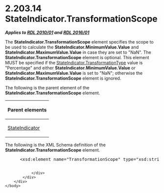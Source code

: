 <html dir="LTR" xmlns:mshelp="http://msdn.microsoft.com/mshelp" xmlns:ddue="http://ddue.schemas.microsoft.com/authoring/2003/5" xmlns:xlink="http://www.w3.org/1999/xlink" xmlns:tool="http://www.microsoft.com/tooltip">
    <head>
        <meta http-equiv="Content-Type" content="text/html; CHARSET=utf-8"></meta>
        <meta name="save" content="history"></meta>
        <title>2.203.14 StateIndicator.TransformationScope</title>
        <xml>
            <mshelp:toctitle title="2.203.14 StateIndicator.TransformationScope"></mshelp:toctitle>
            <mshelp:rltitle title="[MS-RDL]: StateIndicator.TransformationScope"></mshelp:rltitle>
            <mshelp:keyword index="A" term="2060baa9-23fb-4659-b69a-0a31259f3b66"></mshelp:keyword>
            <mshelp:attr name="DCSext.ContentType" value="open specification"></mshelp:attr>
            <mshelp:attr name="AssetID" value="2060baa9-23fb-4659-b69a-0a31259f3b66"></mshelp:attr>
            <mshelp:attr name="TopicType" value="kbRef"></mshelp:attr>
            <mshelp:attr name="DCSext.Title" value="[MS-RDL]: StateIndicator.TransformationScope" />
        </xml>
    </head>
    <body>
        <div id="header">
            <h1 class="heading">2.203.14 StateIndicator.TransformationScope</h1>
        </div>
        <div id="mainSection">
            <div id="mainBody">
                <div id="allHistory" class="saveHistory"></div>
                <div id="sectionSection0" class="section" name="collapseableSection">
                    

<p><b><i>Applies to </i></b><a href="3428e690-a348-4ec7-8a6a-8efb42d2cdee.md"><b><i>RDL 2010/01</i></b></a><b><i>
and </i></b><a href="52ce3983-2bfc-4e72-9359-42aaf5fe4509.md"><b><i>RDL 2016/01</i></b></a></p>

<p>The <b>StateIndicator.TransformationScope</b> element
specifies the scope to be used to calculate the <b>StateIndicator.MinimumValue.Value</b>
and <b>StateIndicator.MaximumValue.Value</b> in case they are set to
&quot;NaN&quot;. The <b>StateIndicator.TransformationScope</b> element is
optional. This element MUST be specified if the <a href="47a21038-4f4f-4fc6-93a3-aa5270427f28.md">StateIndicator.TransformationType</a>
value is &quot;Percentage&quot; and either <b>StateIndicator.MinimumValue.Value</b>
or <b>StateIndicator.MaximumValue.Value</b> is set to &quot;NaN&quot;;
otherwise the <b>StateIndicator.TransformationScope</b> element is ignored. </p>

<p>The following is the parent element of the <b>StateIndicator.TransformationScope</b>
element.</p>

<table>
 <thead>
  <tr>
   <th>
   <p>Parent elements</p>
   </th>
  </tr>
 </thead>
 <tr>
  <td>
  <p><a href="a2711217-7047-4b0a-86d1-d01b5479e2cb.md">StateIndicator</a></p>
  </td>
 </tr>
</table>

<p>The following is the XML Schema definition of the <b>StateIndicator.TransformationScope</b>
element.</p>

<dl>
<dd>
<div><pre> &lt;xsd:element name=&quot;TransformationScope&quot; type=&quot;xsd:string&quot; minOccurs=&quot;0&quot; /&gt;
            
</pre></div>
</dd></dl>


                </div>
            </div>
        </div>
    </body>
</html>